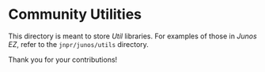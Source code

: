 # Community Utilities

This directory is meant to store _Util_ libraries.  For examples of those in _Junos EZ_, refer to the `jnpr/junos/utils` directory.

Thank you for your contributions!
